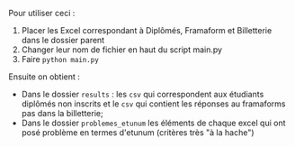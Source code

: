 Pour utiliser ceci :

1. Placer les Excel correspondant à Diplômés, Framaform et Billetterie dans le dossier parent
2. Changer leur nom de fichier en haut du script main.py
3. Faire `python main.py`

Ensuite on obtient :
- Dans le dossier `results` : les `csv` qui correspondent aux étudiants diplômés non inscrits et le `csv` qui contient les réponses au framaforms pas dans la billetterie;
- Dans le dossier `problemes_etunum` les éléments de chaque excel qui ont posé problème en termes d'etunum (critères très "à la hache")